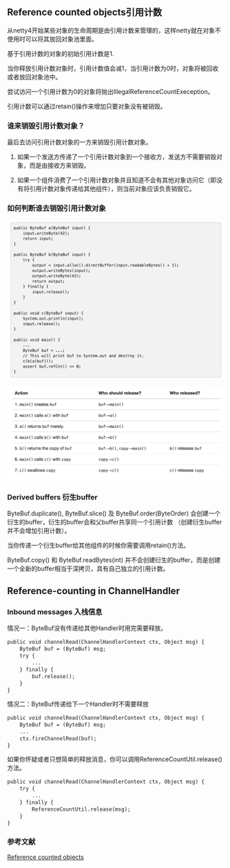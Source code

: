 ## Reference counted objects引用计数

从netty4开始某些对象的生命周期是由引用计数来管理的，这样netty就在对象不使用时可以将其放回对象池里面。

基于引用计数的对象的初始引用计数是1.

当你释放引用计数对象时，引用计数值会减1，当引用计数为0时，对象将被回收或者放回对象池中。

尝试访问一个引用计数为0的对象将抛出IllegalReferenceCountExeception。

引用计数可以通过retain()操作来增加只要对象没有被销毁。

### 谁来销毁引用计数对象？

最后去访问引用计数对象的一方来销毁引用计数对象。

1. 如果一个发送方传递了一个引用计数对象到一个接收方，发送方不需要销毁对象，而是由接收方来销毁。

2. 如果一个组件消费了一个引用计数对象并且知道不会有其他对象访问它（即没有将引用计数对象传递给其他组件），则当前对象应该负责销毁它。


### 如何判断谁去销毁引用计数对象

![引用计数](img/引用计数1.png)

![引用计数](img/引用计数2.png)



### Derived buffers 衍生buffer
ByteBuf.duplicate(), ByteBuf.slice() 及 ByteBuf.order(ByteOrder) 会创建一个衍生的buffer，衍生的buffer会和父buffer共享同一个引用计数
（创建衍生buffer并不会增加引用计数）。

当你传递一个衍生buffer给其他组件的时候你需要调用retain()方法。

ByteBuf.copy() 和 ByteBuf.readBytes(int) 并不会创建衍生的buffer，而是创建一个全新的buffer相当于深拷贝，具有自己独立的引用计数。


## Reference-counting in ChannelHandler

### Inbound messages 入栈信息

情况一：ByteBuf没有传递给其他Handler时用完需要释放。

```
public void channelRead(ChannelHandlerContext ctx, Object msg) {
    ByteBuf buf = (ByteBuf) msg;
    try {
        ...
    } finally {
        buf.release();
    }
}
```


情况二：ByteBuf传递给下一个Handler时不需要释放
```
public void channelRead(ChannelHandlerContext ctx, Object msg) {
    ByteBuf buf = (ByteBuf) msg;
    ...
    ctx.fireChannelRead(buf);
}
```


如果你怀疑或者只想简单的释放消息，你可以调用ReferenceCountUtil.release()方法。

```
public void channelRead(ChannelHandlerContext ctx, Object msg) {
    try {
        ...
    } finally {
        ReferenceCountUtil.release(msg);
    }
}
```
















































### 参考文献
[Reference counted objects](http://netty.io/wiki/reference-counted-objects.html)